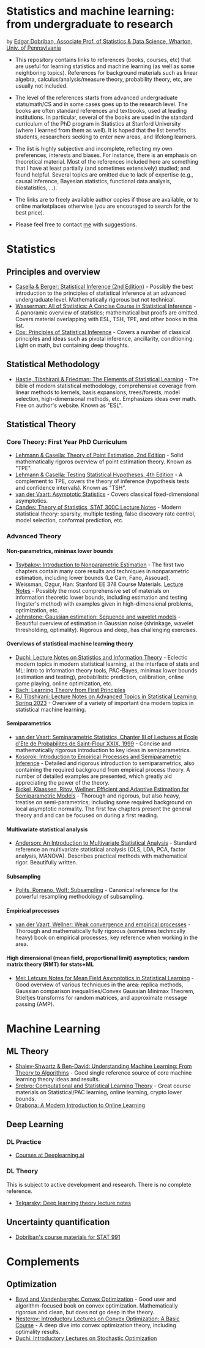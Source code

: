 # Statistics and machine learning: from undergraduate to research

by [Edgar Dobriban, Associate Prof. of Statistics & Data Science, Wharton, Univ. of Pennsylvania](https://statistics.wharton.upenn.edu/profile/dobriban/)

- This repository contains links to references (books, courses, etc) that are useful for learning statistics and machine learning (as well as some neighboring topics).
References for background materials such as linear algebra, calculus/analysis/measure theory, probability theory, etc, are usually not included.

- The level of the references starts from advanced undergraduate stats/math/CS and in some cases goes up to the research level. The books are often standard references and textbooks, used at leading institutions. In particular, several of the books are used in the standard curriculum of the PhD program in Statistics at Stanford University (where I learned from them as well).
It is hoped that the list benefits students, researchers seeking to enter new areas, and lifelong learners.

- The list is highly subjective and incomplete, reflecting my own preferences, interests and biases. For instance, there is an emphasis on theoretical material. Most of the references included here are something that I have at least partially (and sometimes extensively) studied; and found helpful. Several topics are omitted due to lack of expertise (e.g., causal inference, Bayesian statistics, functional data analysis, biostatistics, ...).

- The links are to freely available author copies if those are available, or to online marketplaces otherwise (you are encouraged to search for the best price).

- Please feel free to contact [me](https://statistics.wharton.upenn.edu/profile/dobriban/) with suggestions.



# Statistics
## Principles and overview
- [Casella & Berger: Statistical Inference (2nd Edition)](https://www.amazon.com/Statistical-Inference-George-Casella/dp/0534243126) - Possibly the best introduction to the principles of statistical inference at an advanced undergraduate level. Mathematically rigorous but not technical.
- [Wasserman: All of Statistics: A Concise Course in Statistical Inference](https://www.amazon.com/All-Statistics-Statistical-Inference-Springer/dp/1441923225) - A panoramic overview of statistics; mathematical but proofs are omitted. Covers material overlapping with ESL, TSH, TPE, and other books in this list.
- [Cox: Principles of Statistical Inference](https://www.amazon.com/Principles-Statistical-Inference-D-Cox/dp/0521685672) - Covers a number of classical principles and ideas such as pivotal inference, ancillarity, conditioning. Light on math, but containing deep thoughts.


## Statistical Methodology
- [Hastie, Tibshirani & Friedman: The Elements of Statistical Learning](https://hastie.su.domains/ElemStatLearn/printings/ESLII_print12_toc.pdf) - The bible of modern statistical methodology, comprehensive coverage from linear methods to kernels, basis expansions, trees/forests, model selection, high-dimensional methods, etc. Emphasizes ideas over math. Free on author's website. Known as "ESL".

## Statistical Theory
### Core Theory: First Year PhD Curriculum
- [Lehmann & Casella: Theory of Point Estimation, 2nd Edition](https://www.amazon.com/Theory-Point-Estimation-Springer-Statistics/dp/0387985026) - Solid mathematically rigoros overview of point estimation theory. Known as "TPE".
- [Lehmann & Casella: Testing Statistical Hypotheses, 4th Edition](https://www.amazon.com/Testing-Statistical-Hypotheses-Springer-Statistics-dp-3030705773/dp/3030705773) - A complement to TPE, covers the theory of inference (hypothesis tests and confidence intervals). Known as "TSH".
- [van der Vaart: Asymptotic Statistics](https://www.amazon.com/Asymptotic-Statistics-Statistical-Probabilistic-Mathematics/dp/0521784506) - Covers classical fixed-dimensional asymptotics.
- [Candes: Theory of Statistics, STAT 300C Lecture Notes](https://candes.su.domains/teaching/stats300c/) - Modern statistical theory: sparsity, multiple testing, false discovery rate control, model selection, conformal prediction, etc.

### Advanced Theory
#### Non-parametrics, minimax lower bounds
- [Tsybakov: Introduction to Nonparametric Estimation](https://www.amazon.com/Introduction-Nonparametric-Estimation-Springer-Statistics/dp/0387790519) - The first two chapters contain many core results and techniques in nonparametric estimation, including lower bounds (Le Cam, Fano, Assouad).
- Weissman, Ozgur, Han: Stanford EE 378 Course Materials. [Lecture Notes](https://theinformaticists.com/category/blog/online-lectures/) - Possibly the most comprehensive set of materials on information theoretic lower bounds, including estimation and testing (Ingster's method) with examples given in high-dimensional problems, optimization, etc. 
- [Johnstone: Gaussian estimation: Sequence and wavelet models](https://imjohnstone.su.domains/GE_08_09_17.pdf) - Beautiful overview of estimation in Gaussian noise (shrinkage, wavelet thresholding, optimality). Rigorous and deep, has challenging exercises.


#### Overviews of statistical machine learning theory
- [Duchi: Lecture Notes on Statistics and Information Theory](https://web.stanford.edu/class/stats311/lecture-notes.pdf) - Eclectic modern topics in modern statistical learning, at the interface of stats and ML: intro to information theory tools, PAC-Bayes, minimax lower bounds (estimation and testing), probabilistic prediction, calibration, online game playing, online optimization, etc.
- [Bach: Learning Theory from First Principles](https://www.di.ens.fr/~fbach/ltfp_book.pdf)
- [RJ Tibshirani: Lecture Notes on Advanced Topics in Statistical Learning: Spring 2023](https://www.stat.berkeley.edu/~ryantibs/statlearn-s23/) - Overview of a variety of important dna modern topics in statistical machine learning.

#### Semiparametrics
- [van der Vaart: Semiparametric Statistics, Chapter III of Lectures at Ecole d'Ete de Probabilites de Saint-Flour XXIX, 1999](https://www.amazon.com/Lectures-Probability-Theory-Statistics-Bolthausen/dp/3540437363) - Concise and mathematically rigorous introduction to key ideas in semiparametrics.
- [Kosorok: Introduction to Empirical Processes and Semiparametric Inference](https://www.amazon.com/Introduction-Empirical-Processes-Semiparametric-Statistics/dp/0387749772) - Detailed and rigorous introduction to semiparametrics, also containing the required background from empirical process theory. A number of detailed examples are presented, which greatly aid appreciating the power of the theory.
- [Bickel, Klaassen, Ritov, Wellner: Efficient and Adaptive Estimation for Semiparametric Models](https://www.amazon.com/Efficient-Adaptive-Estimation-Semiparametric-Models/dp/0387984739/) - Thorough and rigorous, but also heavy, treatise on semi-parametrics; including some required background on local asymptotic normality. The first few chapters present the general theory and and can be focused on during a first reading.


#### Multivariate statistical analysis
- [Anderson: An Introduction to Multivariate Statistical Analysis](https://www.amazon.com/Introduction-Multivariate-Statistical-Analysis/dp/0471360910) - Standard reference on multivariate statistical analysis (OLS, LDA, PCA, factor analysis, MANOVA). Describes practical methods with mathematical rigor. Beautifully written.

#### Subsampling
- [Polits, Romano, Wolf: Subsampling](https://www.amazon.com/Subsampling-Springer-Statistics-Dimitris-Politis/dp/0387988548) - Canonical reference for the powerful  resampling methodology of subsampling. 

#### Empirical processes
- [van der Vaart, Wellner: Weak convergence and empirical processes](https://www.amazon.com/Weak-Convergence-Empirical-Processes-Applications/dp/0387946403) - Thorough and mathematically fully rigorous (sometimes technically heavy) book on empirical processes; key reference when working in the area.

#### High dimensional (mean field, proportional limit) asymptotics; random matrix theory (RMT) for stats+ML
- [Mei: Letcure Notes for Mean Field Asymptotics in Statistical Learning](https://www.stat.berkeley.edu/~songmei/Teaching/STAT260_Spring2021/index.html) - Good overview of various techniques in the area: replica methods, Gaussian comparison inequalities/Convex Gaussian Minimax Theorem, Stieltjes transforms for random matrices, and approximate message passing (AMP).



# Machine Learning

## ML Theory
- [Shalev-Shwartz & Ben-David: Understanding Machine Learning: From Theory to Algorithms](https://www.cs.huji.ac.il/~shais/UnderstandingMachineLearning/understanding-machine-learning-theory-algorithms.pdf) - Good single reference source of core machine learning theory ideas and results.
- [Srebro: Computational and Statistical Learning Theory](https://home.ttic.edu/~nati/Teaching/TTIC31120/2016/) - Great course materials on Statistical/PAC  learning, online learning, crypto lower bounds.
- [Orabona: A Modern Introduction to Online Learning](https://arxiv.org/abs/1912.13213)

## Deep Learning
### DL Practice
- [Courses at Deeplearning.ai](https://www.deeplearning.ai/)

### DL Theory 
This is subject to active development and research. There is no complete reference.
- [Telgarsky: Deep learning theory lecture notes](https://mjt.cs.illinois.edu/dlt/)

## Uncertainty quantification
- [Dobriban's course materials for STAT 991](https://github.com/dobriban/Topics-In-Modern-Statistical-Learning)

# Complements
## Optimization

- [Boyd and Vandenberghe: Convex Optimization](https://web.stanford.edu/~boyd/cvxbook/) - Good user and algorithm-focused book on convex optimization. Mathematically rigorous and clean, but does not go deep in the theory.
- [Nesterov: Introductory Lectures on Convex Optimization: A Basic Course](https://www.amazon.com/Introductory-Lectures-Convex-Optimization-Applied/dp/1402075537/) - A deep dive into convex optimization theory, including optimality results.
- [Duchi: Introductory Lectures on Stochastic Optimization](https://stanford.edu/~jduchi/PCMIConvex/Duchi16.pdf)













